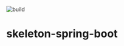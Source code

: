 ![build](https://github.com/lithgow/skeleton-spring-boot/workflows/build/badge.svg)

# skeleton-spring-boot
